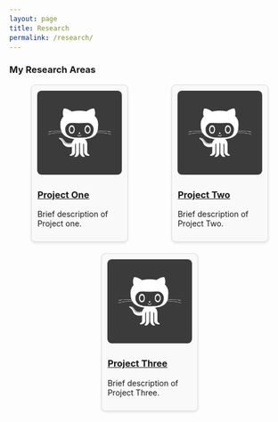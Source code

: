 ```yaml
---
layout: page
title: Research
permalink: /research/
---
```


<style>
.research-grid {
  display: flex;
  flex-wrap: wrap;
  justify-content: space-around;
}

.research-item {
  margin-bottom: 20px; 
  border: 1px solid #ddd; 
  padding: 10px; 
  border-radius: 8px; 
  background-color: #f9f9f9; 
  width: 30%; 
  transition: transform 0.3s ease-in-out, box-shadow 0.3s ease-in-out; /* Animation for transform and shadow */
  margin-right: 1%; 
  margin-left: 1%; 
  box-shadow: 0 2px 4px rgba(0,0,0,0.1); /* Initial shadow */
}

.research-item:hover {
  transform: translateY(-5px) scale(1.05); /* Move up slightly and scale */
  box-shadow: 0 4px 8px rgba(0, 0, 0, 0.2); /* Enhanced shadow on hover */
}

.research-image {
  max-width: 100%; 
  height: auto; 
  border-radius: 8px;
}

@media (max-width: 800px) {
  .research-item {
    width: 45%; /* Adjust for smaller screens */
  }
}

@media (max-width: 600px) {
  .research-item {
    width: 100%; /* Full width on very small screens */
  }
}
</style>
### My Research Areas
<div class="research-grid">
  <!-- Research items -->
  <div class="research-item">
    <img class="research-image" src="/img/avatar-icon.png" alt="Project One">
    <h3><a href="/research/webtool/">Project One</a></h3>
    <p>Brief description of Project one.</p>
  </div>

  <div class="research-item">
    <img class="research-image" src="/img/avatar-icon.png" alt="Project Two">
    <h3><a href="/research/lpdasimulations/">Project Two</a></h3>
    <p>Brief description of Project Two.</p>
  </div>

  <div class="research-item">
    <img class="research-image" src="/img/avatar-icon.png" alt="Project Three">
    <h3><a href="/research/project-three">Project Three</a></h3>
    <p>Brief description of Project Three.</p>
  </div>
</div>

 
